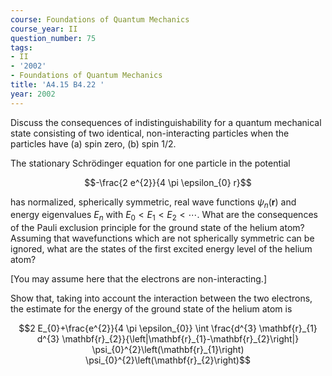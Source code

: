 ```yaml
---
course: Foundations of Quantum Mechanics
course_year: II
question_number: 75
tags:
- II
- '2002'
- Foundations of Quantum Mechanics
title: 'A4.15 B4.22 '
year: 2002
---
```



Discuss the consequences of indistinguishability for a quantum mechanical state consisting of two identical, non-interacting particles when the particles have (a) spin zero, (b) spin 1/2.

The stationary Schrödinger equation for one particle in the potential

$$-\frac{2 e^{2}}{4 \pi \epsilon_{0} r}$$

has normalized, spherically symmetric, real wave functions $\psi_{n}(\mathbf{r})$ and energy eigenvalues $E_{n}$ with $E_{0}<E_{1}<E_{2}<\cdots$. What are the consequences of the Pauli exclusion principle for the ground state of the helium atom? Assuming that wavefunctions which are not spherically symmetric can be ignored, what are the states of the first excited energy level of the helium atom?

[You may assume here that the electrons are non-interacting.]

Show that, taking into account the interaction between the two electrons, the estimate for the energy of the ground state of the helium atom is

$$2 E_{0}+\frac{e^{2}}{4 \pi \epsilon_{0}} \int \frac{d^{3} \mathbf{r}_{1} d^{3} \mathbf{r}_{2}}{\left|\mathbf{r}_{1}-\mathbf{r}_{2}\right|} \psi_{0}^{2}\left(\mathbf{r}_{1}\right) \psi_{0}^{2}\left(\mathbf{r}_{2}\right)$$